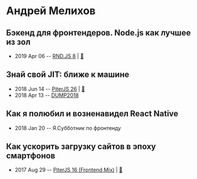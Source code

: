 # Андрей Мелихов

## Бэкенд для фронтендеров. Node.js как лучшее из зол
- 2019 Apr 06 -- [RND.JS 8](https://www.youtube.com/watch?v=_LTof44zRYQ)  | [:notebook:](https://vk.com/doc475435776_498757154?hash=be3dd7cfd5b0499ebe&dl=75dcf5ee53c7184089)  
## Знай свой JIT: ближе к машине
- 2018 Jun 14 -- [PiterJS 26](https://www.youtube.com/watch?v=2NYaQLOIs2o)  | [:notebook:](https://fs.piterjs.org/events/26/melikhov.pdf)  
- 2018 Apr 13 -- [DUMP2018](https://www.youtube.com/watch?v=ZEwFVEXK1xI)    
## Как я полюбил и возненавидел React Native
- 2018 Jan 20 -- Я.Субботник по фронтенду    
## Как ускорить загрузку сайтов в эпоху смартфонов
- 2017 Aug 29 -- [PiterJS 16 (Frontend Mix)](https://www.youtube.com/watch?v=PnokeAHX7XY)  | [:notebook:](https://github.com/piterjs/piterjs.org/blob/master/events/16/Andrey_Melikhov.pdf)  
